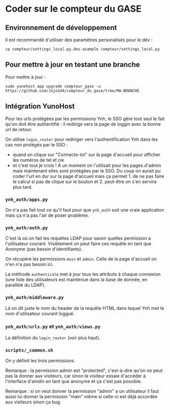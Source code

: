 # Coder sur le compteur du GASE

## Environnement de développement

Il est recommandé d'utiliser des paramètres personalisés pour le dév :

    cp compteur/settings_local.py.dev.example compteur/settings_local.py


## Pour mettre à jour en testant une branche

Pour mettre à jour :
```
sudo yunohost app upgrade compteur_gase -u https://github.com/Jojo144/compteur_du_gase/tree/MA-BRANCHE
```


## Intégration YunoHost

Pour les urls protégées par les permissions Ynh, le SSO gère tout seul le fait
qu'on doit être authentifié : il redirige vers la page de loggin avec la bonne url
de retour.

On utilise `login_router` pour rediriger vers l'authentification Ynh dans les cas
non protégés par le SSO :
- quand on clique sur "Connecte-toi" sur la page d'accueil pour afficher les
  numéros de tel et cie
- et c'est tout je crois ! À un moment on l'utilisait pour les pages d'admin mais maintenant
  elles sont protégées par le SSO. Du coup on aurait pu coder l'url en dur sur la page
  d'accueil mais ça permet 1. de ne pas faire le calcul si pas de clique sur le bouton et
  2. peut-être on s'en servira plus tard.


### `ynh_auth/apps.py`

On n'a pas fait tout ce qu'il faut pour que `ynh_auth` soit une vraie application
mais ça n'a pas l'air de poser problème.

### `ynh_auth/auth.py`

C'est là où on fait les requêtes LDAP pour savoir quelles permission a
l'utilisateur courant. Visiblement on peut faire ces requête en tant que Anonyme
(pas besoin d'identifiants).

On récupère les permissions `main` et `admin`. Celle de la page d'accueil on n'en
n'a pas besoin ici.

La méthode `authenticate` met à jour tous les attributs à chaque connexion (une
liste des utilisateurs est maintenue dans la base de donnée, en parallèle du LDAP).

### `ynh_auth/middleware.py`

Là on dit juste le nom du header de la requête HTML dans lequel Ynh met le nom
d'utilisateur courant loggué.

### `ynh_auth/urls.py` et `ynh_auth/views.py`

La définition du `login_router` (voir plus haut).

### `scripts/_common.sh`

On y définit les trois permissions.

Remarque : la permission admin est "protected", c'est-à-dire qu'on ne peut pas la donner aux visiteurs, car sinon le visiteur essaie d'accéder à l'interface d'amdin en tant que anonyme et ça c'est pas possible.

Remarque : si on veut donner la permission "admin" a un utilisateur il faut aussi lui donner la permission "main" même si celle-ci est déjà accordée aux visiteurs sinon ça bug.
